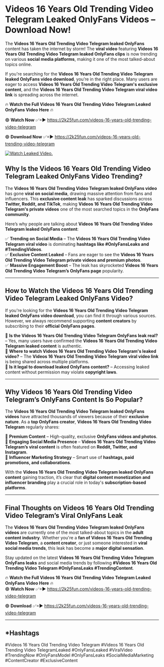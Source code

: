# Videos 16 Years Old Trending Video Telegram Leaked OnlyFans Videos – Download Now!

The **Videos 16 Years Old Trending Video Telegram leaked OnlyFans** content has taken the internet by storm! The **viral video** featuring **Videos 16 Years Old Trending Video Telegram leaked OnlyFans clips** is now trending on various **social media platforms**, making it one of the most talked-about topics online.  

If you're searching for the **Videos 16 Years Old Trending Video Telegram leaked OnlyFans video download**, you’re in the right place. Many users are eager to access **Videos 16 Years Old Trending Video Telegram's exclusive content**, and the **Videos 16 Years Old Trending Video Telegram viral video link** is spreading across the internet.  

🔥 **Watch the Full Videos 16 Years Old Trending Video Telegram Leaked OnlyFans Video Here** 🔥  

🟢 **Watch Now** ✅=► https://2k25fun.com/videos-16-years-old-trending-video-telegram

🟢 **Download Now** ✅=► https://2k25fun.com/videos-16-years-old-trending-video-telegram

[![Watch Leaked Video.](https://miro.medium.com/v2/resize:fit:828/format:webp/1*cilzJN44JGOrTw9NJCrNHA.gif "Watch Leaked Video")](https://2k25fun.com/videos-16-years-old-trending-video-telegram)

## **Why Is the Videos 16 Years Old Trending Video Telegram Leaked OnlyFans Video Trending?**  

The **Videos 16 Years Old Trending Video Telegram leaked OnlyFans video** has gone **viral on social media**, drawing massive attention from fans and influencers. This **exclusive content leak** has sparked discussions across **Twitter, Reddit, and TikTok**, making **Videos 16 Years Old Trending Video Telegram's private videos** one of the most searched topics in the **OnlyFans community**.  

Here’s why people are talking about **Videos 16 Years Old Trending Video Telegram leaked OnlyFans content**:  

✅ **Trending on Social Media** – The **Videos 16 Years Old Trending Video Telegram viral video** is dominating **hashtags like #OnlyFansLeaks and #TrendingVideos**.  
✅ **Exclusive Content Leaked** – Fans are eager to see the **Videos 16 Years Old Trending Video Telegram private videos and premium photos**.  
✅ **Massive Engagement Boost** – The leak has skyrocketed **Videos 16 Years Old Trending Video Telegram’s OnlyFans page** popularity.  

---

## **How to Watch the Videos 16 Years Old Trending Video Telegram Leaked OnlyFans Video?**  

If you're looking for the **Videos 16 Years Old Trending Video Telegram leaked OnlyFans video download**, you can find it through various sources. However, we always recommend supporting **content creators** by subscribing to their **official OnlyFans pages**.  

🔹 **Is the Videos 16 Years Old Trending Video Telegram OnlyFans leak real?** – Yes, many users have confirmed the **Videos 16 Years Old Trending Video Telegram leaked content** is authentic.  
🔹 **Where to watch Videos 16 Years Old Trending Video Telegram's leaked video?** – The **Videos 16 Years Old Trending Video Telegram viral video link** is being shared across multiple platforms.  
🔹 **Is it legal to download leaked OnlyFans content?** – Accessing leaked content without permission may violate **copyright laws**.  

---

## **Why Videos 16 Years Old Trending Video Telegram’s OnlyFans Content Is So Popular?**  

The **Videos 16 Years Old Trending Video Telegram leaked OnlyFans videos** have attracted thousands of viewers because of their **exclusive nature**. As a **top OnlyFans creator**, **Videos 16 Years Old Trending Video Telegram** regularly shares:  

📌 **Premium Content** – High-quality, exclusive **OnlyFans videos and photos**.  
📌 **Engaging Social Media Presence** – **Videos 16 Years Old Trending Video Telegram’s viral content** is often featured on **Reddit, Twitter, and Instagram**.  
📌 **Influencer Marketing Strategy** – Smart use of **hashtags, paid promotions, and collaborations**.  

With the **Videos 16 Years Old Trending Video Telegram leaked OnlyFans content** gaining traction, it’s clear that **digital content monetization and influencer branding** play a crucial role in today's **subscription-based platforms**.  

---

## **Final Thoughts on Videos 16 Years Old Trending Video Telegram’s Viral OnlyFans Leak**  

The **Videos 16 Years Old Trending Video Telegram leaked OnlyFans videos** are currently one of the most talked-about topics in the **adult content industry**. Whether you're a **fan of Videos 16 Years Old Trending Video Telegram**, a **content creator**, or just someone interested in **viral social media trends**, this leak has become a **major digital sensation**.  

Stay updated on the latest **Videos 16 Years Old Trending Video Telegram OnlyFans leaks** and social media trends by following **#Videos 16 Years Old Trending Video Telegram #OnlyFansLeaks #TrendingContent**.  

🔥 **Watch the Full Videos 16 Years Old Trending Video Telegram Leaked OnlyFans Video Here** 🔥  
🟢 **Watch Now** ✅=► https://2k25fun.com/videos-16-years-old-trending-video-telegram

🟢 **Download** ✅=► https://2k25fun.com/videos-16-years-old-trending-video-telegram

---

## *Hashtags
#Videos 16 Years Old Trending Video Telegram #Videos 16 Years Old Trending Video TelegramLeaked #OnlyFansLeaked #ViralVideo #TrendingNow #OnlyFansModel #OnlyFansLeaks #SocialMediaMarketing #ContentCreator #ExclusiveContent  
